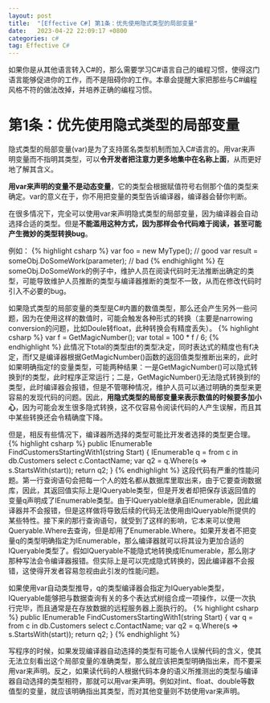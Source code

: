 ```yaml
---
layout: post
title:  "[Effective C#] 第1条：优先使用隐式类型的局部变量"
date:   2023-04-22 22:09:17 +0800
categories: c#
tag: Effective C#
---
```

如果你是从其他语言转入C#的，那么需要学习C#语言自己的编程习惯，使得这门语言能够促进你的工作，而不是阻碍你的工作。本章会提醒大家把那些与C#编程风格不符的做法改掉，并培养正确的编程习惯。

# 第1条：优先使用隐式类型的局部变量
隐式类型的局部变量(var)是为了支持匿名类型机制而加入C#语言的。用var来声明变量而不指明其类型，可以**令开发者把注意力更多地集中在名称上面**，从而更好地了解其含义。

**用var来声明的变量不是动态变量**，它的类型会根据赋值符号右侧那个值的类型来确定。var的意义在于，你不用把变量的类型告诉编译器，编译器会替你判断。

在很多情况下，完全可以使用var来声明隐式类型的局部变量，因为编译器会自动选择合适的类型。但是**不能滥用这种方式，因为那样会令代码难于阅读，甚至可能产生微妙的类型转换bug**。

例如：
{% highlight csharp %}
var foo = new MyType(); // good
var result = someObj.DoSomeWork(parameter); // bad
{% endhighlight %}
在someObj.DoSomeWork的例子中，维护人员在阅读代码时无法推断出确定的类型，可能导致维护人员推断的类型与编译器推断的类型不一致，从而在修改代码时引入不必要的bug。

如果隐式类型的局部变量的类型是C#内置的数值类型，那么还会产生另外一些问题，因为在使用这样的数值时，可能会触发各种形式的转换（主要是narrowing conversion的问题，比如Doule转float，此种转换会有精度丢失）。
{% highlight csharp %}
var f = GetMagicNumber();
var total = 100 * f / 6;
{% endhighlight %}
此情况下total的类型由f的类型决定，同时表达式的精度也有f决定，而f又是编译器根据GetMagicNumber()函数的返回值类型推断出来的，此时如果明确指定f的变量类型，可能两种结果：一是GetMagicNumber()可以隐式转换到f的类型，此时程序正常运行；二是，GetMagicNumber()无法隐式转换到f的类型，此时编译器会报错，但是不管哪种情况，维护人员可以通过明确的类型来更容易的发现代码的问题。因此，**用隐式类型的局部变量来表示数值的时候要多加小心**，因为可能会发生很多隐式转换，这不仅容易令阅读代码的人产生误解，而且其中某些转换还会令精确度下降。

但是，相反有些情况下，编译器所选择的类型可能比开发者选择的类型更合理。
{% highlight csharp %}
public IEnumerab1e<string> FindCustomersStartingWith1(string Start)
{
    IEnumerab1e<string> q = 
        from c in db.Customers
        select c.ContactName;
    var q2 = q.Where(s => s.StartsWith(start));
    return q2;
}
{% endhighlight %}
这段代码有严重的性能问题。第一行查询语句会把每一个人的姓名都从数据库里取出来，由于它要查询数据库，因此，其返回值实际上是IQueryable<string>类型，但是开发者却把保存该返回值的变量q声明成了IEnumerable<string>类型。由于IQueryable<T>继承自IEnumerable<T>，因此编译器并不会报错，但是这样做将导致后续的代码无法使用由IQueryable所提供的某些特性。接下来的那行查询语句，就受到了这样的影响，它本来可以使用Queryable.Where去查询，但是却用了Enumerable.Where。如果开发者不把变量q的类型明确指定为IEnumerable<string>，那么编译器就可以将其设为更加合适的IQueryable<string>类型了。假如IQueryable<string>不能隐式地转换成IEnumerable<string>，那么刚才那种写法会令编译器报错。但实际上是可以完成隐式转换的，因此编译器不会报错，这使得开发者容易忽视由此引发的性能问题。

如果使用var自动类型推导，q的类型编译器会指定为IQueryable<string>类型，IQueryable能够把与数据查询有关的多个表达式树组合成一项操作，以便一次执行完毕，而且通常是在存放数据的远程服务器上面执行的。
{% highlight csharp %}
public IEnumerab1e<string> FindCustomersStartingWith1(string Start)
{
    var q = 
        from c in db.Customers
        select c.ContactName;
    var q2 = q.Where(s => s.StartsWith(start));
    return q2;
}
{% endhighlight %}

写程序的时候，如果发现编译器自动选择的类型有可能令人误解代码的含义，使其无法立刻看出这个局部变量的准确类型，那么就应该把类型明确指出来，而不要采用var来声明。反之，如果读代码的人根据代码本身的语义所推测出的类型与编译器自动选择的类型相符，那就可以用var来声明。例如对int、float、double等数值型的变量，就应该明确指出其类型，而对其他变量则不妨使用var来声明。